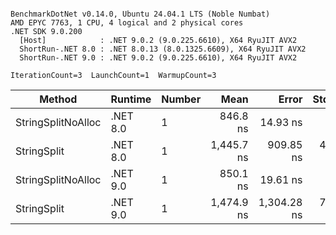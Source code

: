 ```

BenchmarkDotNet v0.14.0, Ubuntu 24.04.1 LTS (Noble Numbat)
AMD EPYC 7763, 1 CPU, 4 logical and 2 physical cores
.NET SDK 9.0.200
  [Host]            : .NET 9.0.2 (9.0.225.6610), X64 RyuJIT AVX2
  ShortRun-.NET 8.0 : .NET 8.0.13 (8.0.1325.6609), X64 RyuJIT AVX2
  ShortRun-.NET 9.0 : .NET 9.0.2 (9.0.225.6610), X64 RyuJIT AVX2

IterationCount=3  LaunchCount=1  WarmupCount=3  

```
| Method             | Runtime  | Number | Mean       | Error       | StdDev   | Min        | Max        | Gen0   | Gen1   | Allocated |
|------------------- |--------- |------- |-----------:|------------:|---------:|-----------:|-----------:|-------:|-------:|----------:|
| StringSplitNoAlloc | .NET 8.0 | 1      |   846.8 ns |    14.93 ns |  0.82 ns |   845.9 ns |   847.3 ns |      - |      - |         - |
| StringSplit        | .NET 8.0 | 1      | 1,445.7 ns |   909.85 ns | 49.87 ns | 1,393.4 ns | 1,492.7 ns | 0.1907 | 0.0019 |    3208 B |
| StringSplitNoAlloc | .NET 9.0 | 1      |   850.1 ns |    19.61 ns |  1.07 ns |   849.4 ns |   851.4 ns |      - |      - |         - |
| StringSplit        | .NET 9.0 | 1      | 1,474.9 ns | 1,304.28 ns | 71.49 ns | 1,427.1 ns | 1,557.1 ns | 0.1907 | 0.0019 |    3208 B |
